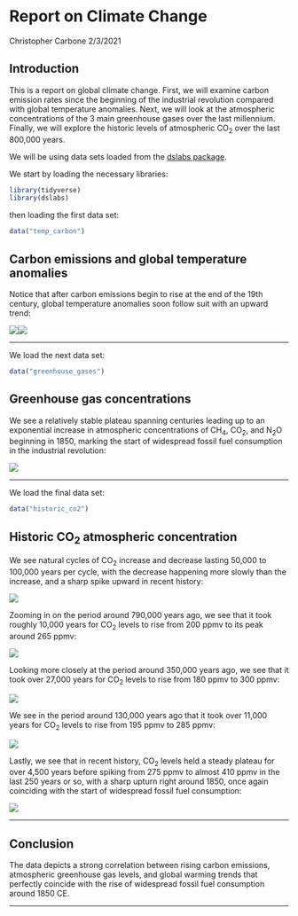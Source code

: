 Report on Climate Change
================
Christopher Carbone
2/3/2021

## Introduction

This is a report on global climate change. First, we will examine carbon
emission rates since the beginning of the industrial revolution compared
with global temperature anomalies. Next, we will look at the atmospheric
concentrations of the 3 main greenhouse gases over the last millennium.
Finally, we will explore the historic levels of atmospheric
CO<sub>2</sub> over the last 800,000 years.

We will be using data sets loaded from the [dslabs
package](https://cran.r-project.org/web/packages/dslabs/dslabs.pdf).

We start by loading the necessary libraries:

``` r
library(tidyverse)
library(dslabs)
```

then loading the first data set:

``` r
data("temp_carbon")
```

## Carbon emissions and global temperature anomalies

Notice that after carbon emissions begin to rise at the end of the 19th
century, global temperature anomalies soon follow suit with an upward
trend:

![](report_files/figure-gfm/carbon-emissions-and-temp-anomalies-1.png)<!-- -->![](report_files/figure-gfm/carbon-emissions-and-temp-anomalies-2.png)<!-- -->

-----

We load the next data set:

``` r
data("greenhouse_gases")
```

## Greenhouse gas concentrations

We see a relatively stable plateau spanning centuries leading up to an
exponential increase in atmospheric concentrations of CH<sub>4</sub>,
CO<sub>2</sub>, and N<sub>2</sub>O beginning in 1850, marking the start
of widespread fossil fuel consumption in the industrial revolution:

![](report_files/figure-gfm/greenhouse-gas-concentrations-1.png)<!-- -->

-----

We load the final data set:

``` r
data("historic_co2")
```

## Historic CO<sub>2</sub> atmospheric concentration

We see natural cycles of CO<sub>2</sub> increase and decrease lasting
50,000 to 100,000 years per cycle, with the decrease happening more
slowly than the increase, and a sharp spike upward in recent history:

![](report_files/figure-gfm/historic-co2-800000-years-1.png)<!-- -->

Zooming in on the period around 790,000 years ago, we see that it took
roughly 10,000 years for CO<sub>2</sub> levels to rise from 200 ppmv to
its peak around 265 ppmv:

![](report_files/figure-gfm/historic-co2-790000-years-ago-1.png)<!-- -->

Looking more closely at the period around 350,000 years ago, we see that
it took over 27,000 years for CO<sub>2</sub> levels to rise from 180
ppmv to 300 ppmv:

![](report_files/figure-gfm/historic-co2-350000-years-ago-1.png)<!-- -->

We see in the period around 130,000 years ago that it took over 11,000
years for CO<sub>2</sub> levels to rise from 195 ppmv to 285 ppmv:

![](report_files/figure-gfm/historic-co2-130000-years-ago-1.png)<!-- -->

Lastly, we see that in recent history, CO<sub>2</sub> levels held a
steady plateau for over 4,500 years before spiking from 275 ppmv to
almost 410 ppmv in the last 250 years or so, with a sharp upturn right
around 1850, once again coinciding with the start of widespread fossil
fuel consumption:

![](report_files/figure-gfm/historic-co2-last-5000-years-1.png)<!-- -->

-----

## Conclusion

The data depicts a strong correlation between rising carbon emissions,
atmospheric greenhouse gas levels, and global warming trends that
perfectly coincide with the rise of widespread fossil fuel consumption
around 1850 CE.

-----
